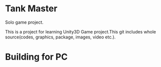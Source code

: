 # Tank Master

Solo game project.

This is a project for learning Unity3D Game project.This git includes whole source(codes, graphics, package, images, video etc.).

# Building for PC

